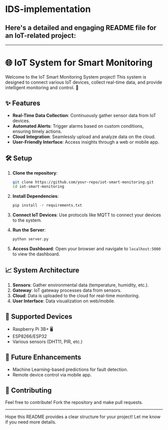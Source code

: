 # IDS-implementation
## Here's a detailed and engaging README file for an IoT-related project:

---

# 🌐 IoT System for Smart Monitoring

Welcome to the IoT Smart Monitoring System project! This system is designed to connect various IoT devices, collect real-time data, and provide intelligent monitoring and control. 🚀

## ✨ Features

- **Real-Time Data Collection**: Continuously gather sensor data from IoT devices.
- **Automated Alerts**: Trigger alarms based on custom conditions, ensuring timely actions.
- **Cloud Integration**: Seamlessly upload and analyze data on the cloud.
- **User-Friendly Interface**: Access insights through a web or mobile app.

## 🛠️ Setup

1. **Clone the repository**:
   ```bash
   git clone https://github.com/your-repo/iot-smart-monitoring.git
   cd iot-smart-monitoring
   ```

2. **Install Dependencies**:
   ```bash
   pip install -r requirements.txt
   ```

3. **Connect IoT Devices**: Use protocols like MQTT to connect your devices to the system.

4. **Run the Server**:
   ```bash
   python server.py
   ```

5. **Access Dashboard**: Open your browser and navigate to `localhost:5000` to view the dashboard.

## 📈 System Architecture

1. **Sensors**: Gather environmental data (temperature, humidity, etc.).
2. **Gateway**: IoT gateway processes data from sensors.
3. **Cloud**: Data is uploaded to the cloud for real-time monitoring.
4. **User Interface**: Data visualization on web/mobile.

## 📡 Supported Devices

- Raspberry Pi 3B+ 🖥️
- ESP8266/ESP32
- Various sensors (DHT11, PIR, etc.)

## 🧩 Future Enhancements

- Machine Learning-based predictions for fault detection.
- Remote device control via mobile app.

## 🙌 Contributing

Feel free to contribute! Fork the repository and make pull requests.

---

Hope this README provides a clear structure for your project! Let me know if you need more details.
